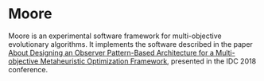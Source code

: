 # Moore
  Moore is an experimental software framework for multi-objective evolutionary algorithms. It implements the software described in the paper [About Designing an Observer Pattern-Based Architecture for a Multi-objective Metaheuristic Optimization Framework](https://doi.org/10.1007/978-3-319-99626-4_5), presented in the IDC 2018 conference.
  
  

